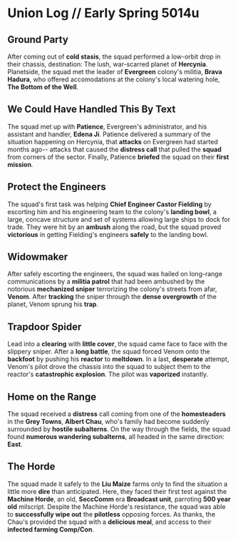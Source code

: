 # Union Log // Early Spring 5014u
## Ground Party
After coming out of **cold stasis**, the squad performed a low-orbit drop in their chassis, destination: The lush, war-scarred planet of **Hercynia**. Planetside, the squad met the leader of **Evergreen** colony's militia, **Brava Hadura**, who offered accomodations at the colony's local watering hole, **The Bottom of the Well**.


## We Could Have Handled This By Text
The squad met up with **Patience**, Evergreen's administrator, and his assistant and handler, **Edena Ji**. Patience delivered a summary of the situation happening on Hercynia, that **attacks** on Evergreen had started months ago-- attacks that caused the **distress call** that pulled the **squad** from corners of the sector. Finally, Patience **briefed** the squad on their **first mission**. 


## Protect the Engineers
The squad's first task was helping **Chief Engineer Castor Fielding** by escorting him and his engineering team to the colony's **landing bowl**, a large, concave structure and set of systems allowing large ships to dock for trade. They were hit by an **ambush** along the road, but the squad proved **victorious** in getting Fielding's engineers **safely** to the landing bowl.

## Widowmaker
After safely escorting the engineers, the squad was hailed on long-range communications by a **militia patrol** that had been ambushed by the notorious **mechanized sniper** terrorizing the colony's streets from afar, **Venom**. After **tracking** the sniper through the **dense overgrowth** of the planet, Venom sprung his **trap**.

## Trapdoor Spider
Lead into a **clearing** with **little cover**, the squad came face to face with the slippery sniper. After a **long battle**, the squad forced Venom onto the **backfoot** by pushing his **reactor** to **meltdown**. In a last, **desperate** attempt, Venom's pilot drove the chassis into the squad to subject them to the reactor's **catastrophic explosion**. The pilot was **vaporized** instantly. 

## Home on the Range
The squad received a **distress** call coming from one of the **homesteaders** in the **Grey Towns**, **Albert Chau**, who's family had become suddenly surrounded by **hostile subalterns**. On the way through the fields, the squad found **numerous wandering subalterns**, all headed in the same direction: **East**.

## The Horde
The squad made it safely to the **Liu Maize** farms only to find the situation a little more **dire** than anticipated. Here, they faced their first test against the **Machine Horde**, an old, **SeccComm** era **Broadcast unit**, parroting **500 year old** milscript. Despite the Machine Horde's resistance, the squad was able to **successfully wipe out** the **pilotless** opposing forces. As thanks, the Chau's provided the squad with a **delicious meal**, and access to their **infected farming Comp/Con**.
